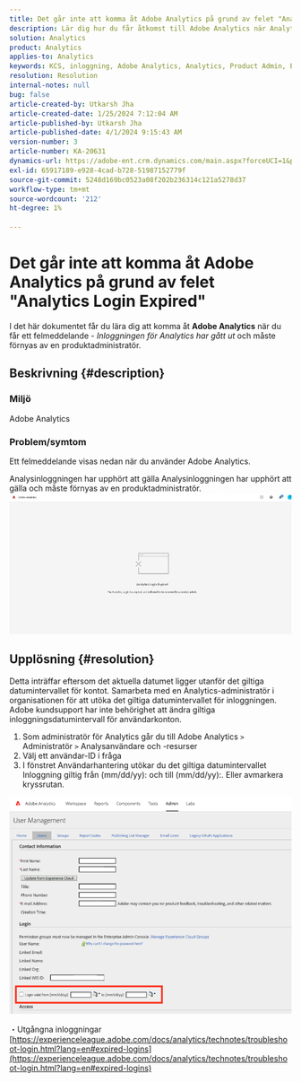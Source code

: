 ```yaml
---
title: Det går inte att komma åt Adobe Analytics på grund av felet "Analytics Login Expired"
description: Lär dig hur du får åtkomst till Adobe Analytics när Analytics-inloggningen har upphört att gälla och behöver förnyas av en produktadministratör.
solution: Analytics
product: Analytics
applies-to: Analytics
keywords: KCS, inloggning, Adobe Analytics, Analytics, Product Admin, Error, Analytics Login Expied
resolution: Resolution
internal-notes: null
bug: false
article-created-by: Utkarsh Jha
article-created-date: 1/25/2024 7:12:04 AM
article-published-by: Utkarsh Jha
article-published-date: 4/1/2024 9:15:43 AM
version-number: 3
article-number: KA-20631
dynamics-url: https://adobe-ent.crm.dynamics.com/main.aspx?forceUCI=1&pagetype=entityrecord&etn=knowledgearticle&id=42251a07-51bb-ee11-a569-6045bd006b3d
exl-id: 65917189-e928-4cad-b728-51987152779f
source-git-commit: 5248d169bc0523a08f202b236314c121a5278d37
workflow-type: tm+mt
source-wordcount: '212'
ht-degree: 1%

---
```


# Det går inte att komma åt Adobe Analytics på grund av felet &quot;Analytics Login Expired&quot;


I det här dokumentet får du lära dig att komma åt <b>Adobe Analytics</b> när du får ett felmeddelande - *Inloggningen för Analytics har gått ut* och måste förnyas av en produktadministratör.

## Beskrivning {#description}


### <b>Miljö</b>

Adobe Analytics



### <b>Problem/symtom</b>

Ett felmeddelande visas nedan när du använder Adobe Analytics.

Analysinloggningen har upphört att gälla Analysinloggningen har upphört att gälla och måste förnyas av en produktadministratör.
 <br>![](assets/___43251a07-51bb-ee11-a569-6045bd006b3d___.jpeg)

## Upplösning {#resolution}


Detta inträffar eftersom det aktuella datumet ligger utanför det giltiga datumintervallet för kontot. Samarbeta med en Analytics-administratör i organisationen för att utöka det giltiga datumintervallet för inloggningen. Adobe kundsupport har inte behörighet att ändra giltiga inloggningsdatumintervall för användarkonton.

1. Som administratör för Analytics går du till Adobe Analytics `>`  Administratör `>`  Analysanvändare och -resurser
2. Välj ett användar-ID i fråga
3. I fönstret Användarhantering utökar du det giltiga datumintervallet Inloggning giltig från (mm/dd/yy): och till (mm/dd/yy):. Eller avmarkera kryssrutan.


![](assets/6282c86d-563a-ed11-9db0-0022480869de.png)

・Utgångna inloggningar
[https://experienceleague.adobe.com/docs/analytics/technotes/troubleshoot-login.html?lang=en#expired-logins](https://experienceleague.adobe.com/docs/analytics/technotes/troubleshoot-login.html?lang=en#expired-logins)
